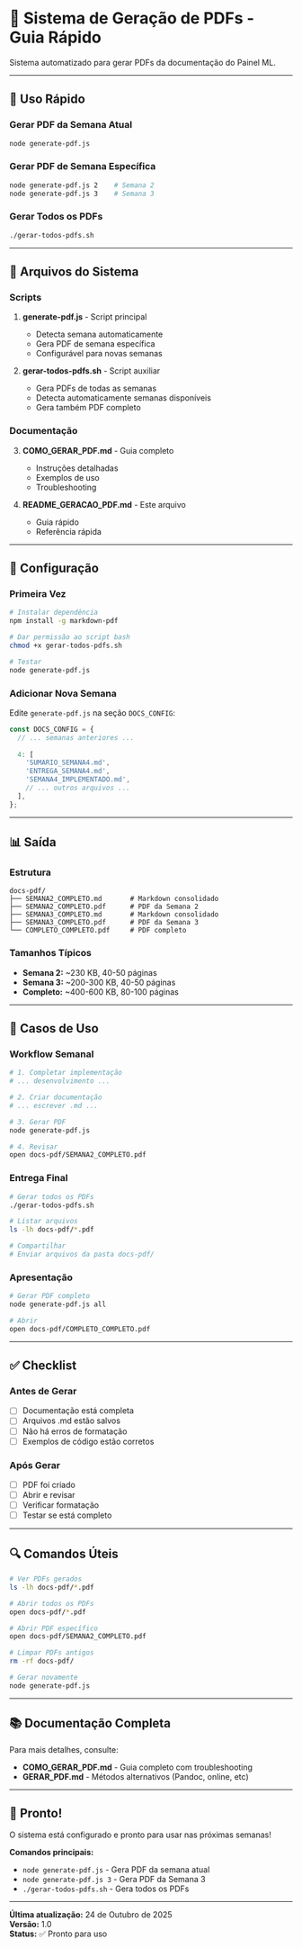 # 📄 Sistema de Geração de PDFs - Guia Rápido

Sistema automatizado para gerar PDFs da documentação do Painel ML.

---

## 🚀 Uso Rápido

### Gerar PDF da Semana Atual

```bash
node generate-pdf.js
```

### Gerar PDF de Semana Específica

```bash
node generate-pdf.js 2    # Semana 2
node generate-pdf.js 3    # Semana 3
```

### Gerar Todos os PDFs

```bash
./gerar-todos-pdfs.sh
```

---

## 📁 Arquivos do Sistema

### Scripts

1. **generate-pdf.js** - Script principal
   - Detecta semana automaticamente
   - Gera PDF de semana específica
   - Configurável para novas semanas

2. **gerar-todos-pdfs.sh** - Script auxiliar
   - Gera PDFs de todas as semanas
   - Detecta automaticamente semanas disponíveis
   - Gera também PDF completo

### Documentação

3. **COMO_GERAR_PDF.md** - Guia completo
   - Instruções detalhadas
   - Exemplos de uso
   - Troubleshooting

4. **README_GERACAO_PDF.md** - Este arquivo
   - Guia rápido
   - Referência rápida

---

## 🔧 Configuração

### Primeira Vez

```bash
# Instalar dependência
npm install -g markdown-pdf

# Dar permissão ao script bash
chmod +x gerar-todos-pdfs.sh

# Testar
node generate-pdf.js
```

### Adicionar Nova Semana

Edite `generate-pdf.js` na seção `DOCS_CONFIG`:

```javascript
const DOCS_CONFIG = {
  // ... semanas anteriores ...
  
  4: [
    'SUMARIO_SEMANA4.md',
    'ENTREGA_SEMANA4.md',
    'SEMANA4_IMPLEMENTADO.md',
    // ... outros arquivos ...
  ],
};
```

---

## 📊 Saída

### Estrutura

```
docs-pdf/
├── SEMANA2_COMPLETO.md       # Markdown consolidado
├── SEMANA2_COMPLETO.pdf      # PDF da Semana 2
├── SEMANA3_COMPLETO.md       # Markdown consolidado
├── SEMANA3_COMPLETO.pdf      # PDF da Semana 3
└── COMPLETO_COMPLETO.pdf     # PDF completo
```

### Tamanhos Típicos

- **Semana 2:** ~230 KB, 40-50 páginas
- **Semana 3:** ~200-300 KB, 40-50 páginas
- **Completo:** ~400-600 KB, 80-100 páginas

---

## 🎯 Casos de Uso

### Workflow Semanal

```bash
# 1. Completar implementação
# ... desenvolvimento ...

# 2. Criar documentação
# ... escrever .md ...

# 3. Gerar PDF
node generate-pdf.js

# 4. Revisar
open docs-pdf/SEMANA2_COMPLETO.pdf
```

### Entrega Final

```bash
# Gerar todos os PDFs
./gerar-todos-pdfs.sh

# Listar arquivos
ls -lh docs-pdf/*.pdf

# Compartilhar
# Enviar arquivos da pasta docs-pdf/
```

### Apresentação

```bash
# Gerar PDF completo
node generate-pdf.js all

# Abrir
open docs-pdf/COMPLETO_COMPLETO.pdf
```

---

## ✅ Checklist

### Antes de Gerar

- [ ] Documentação está completa
- [ ] Arquivos .md estão salvos
- [ ] Não há erros de formatação
- [ ] Exemplos de código estão corretos

### Após Gerar

- [ ] PDF foi criado
- [ ] Abrir e revisar
- [ ] Verificar formatação
- [ ] Testar se está completo

---

## 🔍 Comandos Úteis

```bash
# Ver PDFs gerados
ls -lh docs-pdf/*.pdf

# Abrir todos os PDFs
open docs-pdf/*.pdf

# Abrir PDF específico
open docs-pdf/SEMANA2_COMPLETO.pdf

# Limpar PDFs antigos
rm -rf docs-pdf/

# Gerar novamente
node generate-pdf.js
```

---

## 📚 Documentação Completa

Para mais detalhes, consulte:

- **COMO_GERAR_PDF.md** - Guia completo com troubleshooting
- **GERAR_PDF.md** - Métodos alternativos (Pandoc, online, etc)

---

## 🎉 Pronto!

O sistema está configurado e pronto para usar nas próximas semanas!

**Comandos principais:**
- `node generate-pdf.js` - Gera PDF da semana atual
- `node generate-pdf.js 3` - Gera PDF da Semana 3
- `./gerar-todos-pdfs.sh` - Gera todos os PDFs

---

**Última atualização:** 24 de Outubro de 2025  
**Versão:** 1.0  
**Status:** ✅ Pronto para uso
